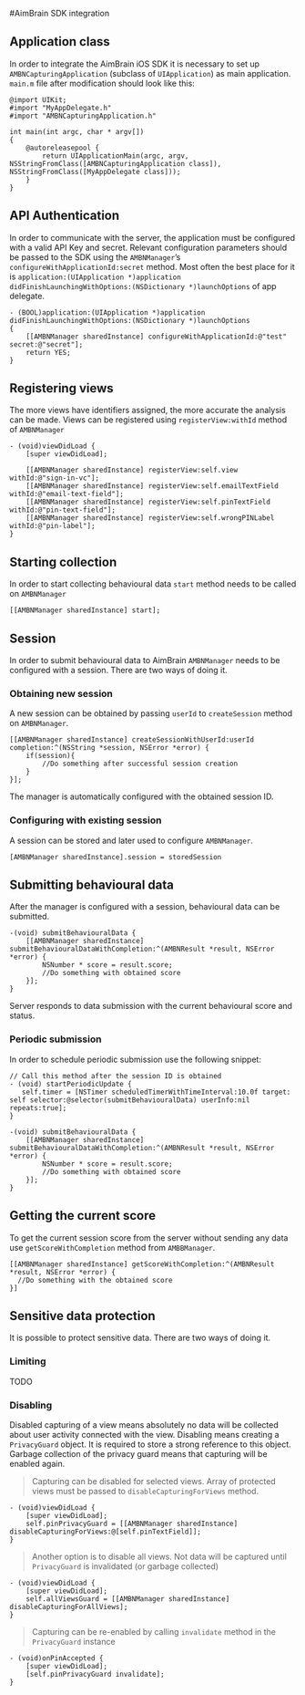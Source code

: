 #AimBrain SDK integration

## Application class
In order to integrate the AimBrain iOS SDK it is necessary to set up `AMBNCapturingApplication` (subclass of `UIApplication`) as main application. `main.m` file after modification should look like this:

```objective_c
@import UIKit;
#import "MyAppDelegate.h"
#import "AMBNCapturingApplication.h"

int main(int argc, char * argv[])
{
    @autoreleasepool {
        return UIApplicationMain(argc, argv, NSStringFromClass([AMBNCapturingApplication class]), NSStringFromClass([MyAppDelegate class]));
    }
}
```

## API Authentication
In order to communicate with the server, the application must be configured with a valid API Key and secret. Relevant configuration parameters should be passed to the SDK using the `AMBNManager`’s `configureWithApplicationId:secret` method. Most often the best place for it is  `application:(UIApplication *)application didFinishLaunchingWithOptions:(NSDictionary *)launchOptions` of app delegate.

```objective_c
- (BOOL)application:(UIApplication *)application didFinishLaunchingWithOptions:(NSDictionary *)launchOptions
{
    [[AMBNManager sharedInstance] configureWithApplicationId:@"test" secret:@"secret"];
    return YES;
}
```

## Registering views
The more views have identifiers assigned, the more accurate the analysis can be made. Views can be registered using `registerView:withId` method of `AMBNManager`

```objective_c
- (void)viewDidLoad {
    [super viewDidLoad];

    [[AMBNManager sharedInstance] registerView:self.view withId:@"sign-in-vc"];
    [[AMBNManager sharedInstance] registerView:self.emailTextField withId:@"email-text-field"];
    [[AMBNManager sharedInstance] registerView:self.pinTextField withId:@"pin-text-field"];
    [[AMBNManager sharedInstance] registerView:self.wrongPINLabel withId:@"pin-label"];
}
```



## Starting collection
In order to start collecting behavioural data `start` method needs to be called on `AMBNManager`

```objective_c
[[AMBNManager sharedInstance] start];
```


## Session
In order to submit behavioural data to AimBrain `AMBNManager` needs to be configured with a session. There are two ways of doing it.

### Obtaining new session
A new session can be obtained by passing `userId` to `createSession` method on `AMBNManager`.

```objective_c
[[AMBNManager sharedInstance] createSessionWithUserId:userId completion:^(NSString *session, NSError *error) {
    if(session){
        //Do something after successful session creation
    }
}];
```

The manager is automatically configured with the obtained session ID.

### Configuring with existing session
A session can be stored and later used to configure `AMBNManager`.

```objective_c
[AMBNManager sharedInstance].session = storedSession
```

## Submitting behavioural data
After the manager is configured with a session, behavioural data can be submitted.

```objective_c
-(void) submitBehaviouralData {
    [[AMBNManager sharedInstance] submitBehaviouralDataWithCompletion:^(AMBNResult *result, NSError *error) {
        NSNumber * score = result.score;
        //Do something with obtained score
    }];
}
```

Server responds to data submission with the current behavioural score and status.

### Periodic submission
In order to schedule periodic submission use the following snippet:

```objective_c
// Call this method after the session ID is obtained
- (void) startPeriodicUpdate {
   self.timer = [NSTimer scheduledTimerWithTimeInterval:10.0f target: self selector:@selector(submitBehaviouralData) userInfo:nil repeats:true];
}

-(void) submitBehaviouralData {
    [[AMBNManager sharedInstance] submitBehaviouralDataWithCompletion:^(AMBNResult *result, NSError *error) {
        NSNumber * score = result.score;
        //Do something with obtained score
    }];
}
```

## Getting the current score
To get the current session score from the server without sending any data use `getScoreWithCompletion` method from `AMBBManager`.

```objective_c
[[AMBNManager sharedInstance] getScoreWithCompletion:^(AMBNResult *result, NSError *error) {
  //Do something with the obtained score
}]
```

## Sensitive data protection
It is possible to protect sensitive data. There are two ways of doing it.

### Limiting
  TODO

### Disabling
Disabled capturing of a view means absolutely no data will be collected about user activity connected with the view. Disabling means creating a `PrivacyGuard` object. It is required to store a strong reference to this object. Garbage collection of the privacy guard means that capturing will be enabled again.


>Capturing can be disabled for selected views. Array of protected views must be passed to `disableCapturingForViews` method.

```objective_c
- (void)viewDidLoad {
    [super viewDidLoad];
    self.pinPrivacyGuard = [[AMBNManager sharedInstance] disableCapturingForViews:@[self.pinTextField]];
}
```


>Another option is to disable all views. Not data will be captured until `PrivacyGuard` is invalidated (or garbage collected)

```objective_c
- (void)viewDidLoad {
    [super viewDidLoad];
    self.allViewsGuard = [[AMBNManager sharedInstance] disableCapturingForAllViews];
}
```



>Capturing can be re-enabled by calling `invalidate` method in the `PrivacyGuard` instance

```objective_c
- (void)onPinAccepted {
    [super viewDidLoad];
    [self.pinPrivacyGuard invalidate];
}
```
